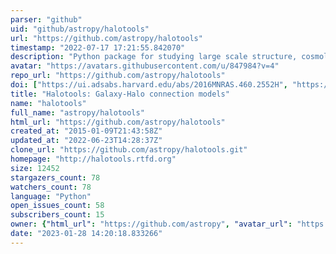 ```yaml
---
parser: "github"
uid: "github/astropy/halotools"
url: "https://github.com/astropy/halotools"
timestamp: "2022-07-17 17:21:55.842070"
description: "Python package for studying large scale structure, cosmology, and galaxy evolution using N-body simulations and halo models"
avatar: "https://avatars.githubusercontent.com/u/847984?v=4"
repo_url: "https://github.com/astropy/halotools"
doi: ["https://ui.adsabs.harvard.edu/abs/2016MNRAS.460.2552H", "https://ui.adsabs.harvard.edu/abs/2016ascl.soft04005H/abstract"]
title: "Halotools: Galaxy-Halo connection models"
name: "halotools"
full_name: "astropy/halotools"
html_url: "https://github.com/astropy/halotools"
created_at: "2015-01-09T21:43:58Z"
updated_at: "2022-06-23T14:28:37Z"
clone_url: "https://github.com/astropy/halotools.git"
homepage: "http://halotools.rtfd.org"
size: 12452
stargazers_count: 78
watchers_count: 78
language: "Python"
open_issues_count: 58
subscribers_count: 15
owner: {"html_url": "https://github.com/astropy", "avatar_url": "https://avatars.githubusercontent.com/u/847984?v=4", "login": "astropy", "type": "Organization"}
date: "2023-01-28 14:20:18.833266"
---
```

